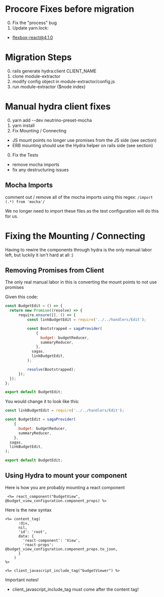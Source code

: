# Procore Fixes before migration
0. Fix the "process" bug
0. Update yarn.lock:
  - flexbox-react@4.1.0

# Migration Steps
0. rails generate hydra:client CLIENT_NAME
0. clone module-extractor
0. modify config object in module-extractor/config.js
0. run module-extractor ($node index)

# Manual hydra client fixes
0. yarn add --dev neutrino-preset-mocha
0. yarn install
0. Fix Mounting / Connecting
- JS mount points no longer use promises from the JS side (see section)
- ERB mounting should use the Hydra helper on rails side (see section)
0. Fix the Tests
  - remove mocha imports
  - fix any destructuring issues

## Mocha Imports
 comment out / remove all of the mocha imports using this regex: `/import (.*) from 'mocha'/`

 We no longer need to import these files as the test configuration will do this for us.

# Fixing the Mounting / Connecting
Having to rewire the components through hydra is the only manual labor left, but
luckily it isn't hard at all :)

## Removing Promises from Client
The only real manual labor in this is converting the mount points to not use
promises

Given this code:
```js
const BudgetEdit = () => {
  return new Promise((resolve) => {
      require.ensure([], () => {
          const linkBudgetEdit = require('../../handlers/Edit');

          const Bootstrapped = sagaProvider(
              {
                budget: budgetReducer,
                summaryReducer,
              },
            sagas,
            linkBudgetEdit,
          );

          resolve(Bootstrapped);
      });
  });
};

export default BudgetEdit;
```

You would change it to look like this:
```js
const linkBudgetEdit = require('../../handlers/Edit');

const BudgetEdit = sagaProvider(
    {
      budget: budgetReducer,
      summaryReducer,
    },
  sagas,
  linkBudgetEdit,
);

export default BudgetEdit;
```

## Using Hydra to mount your component

Here is how you are probably mounting a react component
```erb
 <%= react_component("BudgetView", @budget_view_configuration.component_props) %>
```

Here is the new syntax
```erb
<%= content_tag(
      :div,
      nil,
      'id': 'root',
      data: {
        'react-component': 'View',
        'react-props': @budget_view_configuration.component_props.to_json,
      }
    )
%>

<%= client_javascript_include_tag("budgetViewer") %>
```

Important notes!
- client_javascript_include_tag must come after the content tag!
